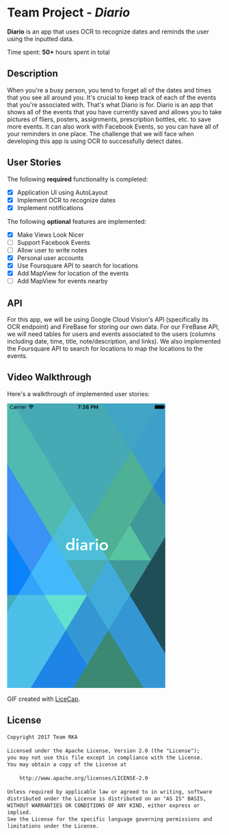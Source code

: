 # Team Project - *Diario*

**Diario** is an app that uses OCR to recognize dates and reminds the user using the inputted data.

Time spent: **50+** hours spent in total

## Description
When you're a busy person, you tend to forget all of the dates and times that you see all around you. It's crucial to keep track of each of the events that you're associated with. That's what Diario is for.
Diario is an app that shows all of the events that you have currently saved and allows you to take pictures of fliers, posters, assignments, prescription bottles, etc. to save more events. It can also work with Facebook Events, so you can have all of your reminders in one place.
The challenge that we will face when developing this app is using OCR to successfully detect dates.

## User Stories

The following **required** functionality is completed:

- [X] Application UI using AutoLayout
- [X] Implement OCR to recognize dates
- [X] Implement notifications

The following **optional** features are implemented:

- [X] Make Views Look Nicer
- [ ] Support Facebook Events 
- [ ] Allow user to write notes
- [X] Personal user accounts
- [X] Use Foursquare API to search for locations
- [X] Add MapView for location of the events
- [ ] Add MapView for events nearby

<!--## Wireframe

![alt text]-->

## API
For this app, we will be using Google Cloud Vision's API (specifically its OCR endpoint) and FireBase for storing our own data.
For our FireBase API, we will need tables for users and events associated to the users (columns including date, time, title, note/description, and links).
We also implemented the Foursquare API to search for locations to map the locations to the events.

## Video Walkthrough 

Here's a walkthrough of implemented user stories:

![alt text](https://github.com/TeamRKA/Diario/blob/master/DiarioDemo2.gif)

GIF created with [LiceCap](http://www.cockos.com/licecap/).

## License

    Copyright 2017 Team RKA

    Licensed under the Apache License, Version 2.0 (the "License");
    you may not use this file except in compliance with the License.
    You may obtain a copy of the License at

        http://www.apache.org/licenses/LICENSE-2.0

    Unless required by applicable law or agreed to in writing, software
    distributed under the License is distributed on an "AS IS" BASIS,
    WITHOUT WARRANTIES OR CONDITIONS OF ANY KIND, either express or implied.
    See the License for the specific language governing permissions and
    limitations under the License.
